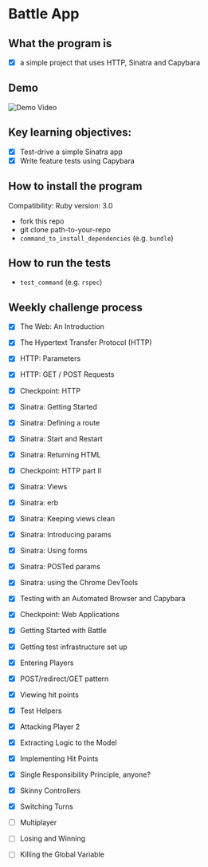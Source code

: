 # Battle App

## What the program is

- [x] a simple project that uses HTTP, Sinatra and Capybara


## Demo
![Demo Video](https://github.com/delexii/battle-game/issues/1#issue-1021776945)

## Key learning objectives:

- [x] Test-drive a simple Sinatra app
- [x] Write feature tests using Capybara

## How to install the program

Compatibility:
Ruby version: 3.0

- fork this repo
- git clone path-to-your-repo
- `command_to_install_dependencies` (e.g. `bundle`)

## How to run the tests

- `test_command` (e.g. `rspec`)

## Weekly challenge process

- [x] The Web: An Introduction
- [x] The Hypertext Transfer Protocol (HTTP)
- [x] HTTP: Parameters
- [x] HTTP: GET / POST Requests
- [x] Checkpoint: HTTP
- [x] Sinatra: Getting Started
- [x] Sinatra: Defining a route
- [x] Sinatra: Start and Restart
- [x] Sinatra: Returning HTML
- [x] Checkpoint: HTTP part II
- [x] Sinatra: Views
- [x] Sinatra: erb
- [x] Sinatra: Keeping views clean
- [x] Sinatra: Introducing params
- [x] Sinatra: Using forms
- [x] Sinatra: POSTed params
- [x] Sinatra: using the Chrome DevTools
- [x] Testing with an Automated Browser and Capybara
- [x] Checkpoint: Web Applications
- [x] Getting Started with Battle
- [x] Getting test infrastructure set up
- [x] Entering Players
- [x] POST/redirect/GET pattern
- [x] Viewing hit points
- [x] Test Helpers
- [x] Attacking Player 2
- [x] Extracting Logic to the Model
- [x] Implementing Hit Points
- [x] Single Responsibility Principle, anyone?
- [x] Skinny Controllers
- [x] Switching Turns
- [ ] Multiplayer
- [ ] Losing and Winning
- [ ] Killing the Global Variable

